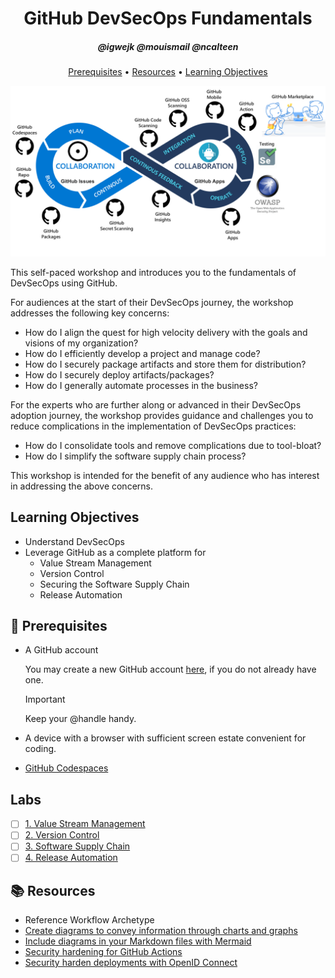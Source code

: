 <!-- markdownlint-disable MD033 -->

<h1 align="center">GitHub DevSecOps Fundamentals</h1>
<h5 align="center">@igwejk @mouismail @ncalteen</h3>

<p align="center">
  <a href="#mega-prerequisites">Prerequisites</a> •
  <a href="#books-resources">Resources</a> •
  <a href="#learning-objectives">Learning Objectives</a>
</p>

![end-to-end](./docs/media/e2e-github.png)

This self-paced workshop and introduces you to the fundamentals of DevSecOps using GitHub.

For audiences at the start of their DevSecOps journey, the workshop addresses the following key concerns:

- How do I align the quest for high velocity delivery with the goals and visions of my organization?
- How do I efficiently develop a project and manage code?
- How do I securely package artifacts and store them for distribution?
- How do I securely deploy artifacts/packages?
- How do I generally automate processes in the business?

For the experts who are further along or advanced in their DevSecOps adoption journey, the workshop provides guidance and challenges you to reduce complications in the implementation of DevSecOps practices:

- How do I consolidate tools and remove complications due to tool-bloat?
- How do I simplify the software supply chain process?

This workshop is intended for the benefit of any audience who has interest in addressing the above concerns.

## Learning Objectives

- Understand DevSecOps
- Leverage GitHub as a complete platform for
  - Value Stream Management
  - Version Control
  - Securing the Software Supply Chain
  - Release Automation

## :mega: Prerequisites

- A GitHub account

  You may create a new GitHub account [here](https://github.com/join), if you do not already have one.

  > [!IMPORTANT]
  > Keep your @handle handy.
- A device with a browser with sufficient screen estate convenient for coding.
- [GitHub Codespaces](https://github.com/features/codespaces)

## Labs

- [ ] [1. Value Stream Management](./Value-Stream-Management/index.md)
- [ ] [2. Version Control](./Version-Control/index.md)
- [ ] [3. Software Supply Chain](./Software-Supply-Chain/index.md)
- [ ] [4. Release Automation](./Release-Automation/index.md)

## :books: Resources

- Reference Workflow Archetype
- [Create diagrams to convey information through charts and graphs](https://docs.github.com/en/get-started/writing-on-github/working-with-advanced-formatting/creating-diagrams)
- [Include diagrams in your Markdown files with Mermaid](https://github.blog/2022-02-14-include-diagrams-markdown-files-mermaid/)
- [Security hardening for GitHub Actions](https://docs.github.com/en/actions/security-guides/security-hardening-for-github-actions)
- [Security harden deployments with OpenID Connect](https://docs.github.com/en/actions/deployment/security-hardening-your-deployments/about-security-hardening-with-openid-connect)
